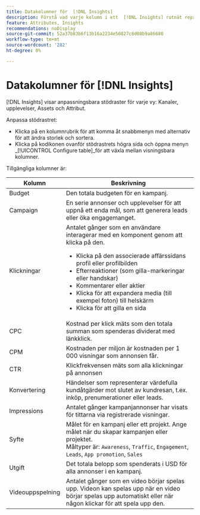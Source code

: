 ```yaml
---
title: Datakolumner för  [!DNL Insights]
description: Förstå vad varje kolumn i ett  [!DNL Insights] rutnät representerar.
feature: Attributes, Insights
recommendations: noDisplay
source-git-commit: 52a37b83b6f13b16a2234e50827c8d08b9a86680
workflow-type: tm+mt
source-wordcount: '282'
ht-degree: 0%

---
```



# Datakolumner för [!DNL Insights]

[!DNL Insights] visar anpassningsbara stödraster för varje vy: Kanaler, upplevelser, Assets och Attribut.

Anpassa stödrastret:

- Klicka på en kolumnrubrik för att komma åt snabbmenyn med alternativ för att ändra storlek och sortera.
- Klicka på kodikonen ovanför stödrastrets högra sida och öppna menyn _[!UICONTROL Configure table]_för att växla mellan visningsbara kolumner.

Tillgängliga kolumner är:

| Kolumn | Beskrivning |
| ----------- | ------------ |
| Budget | Den totala budgeten för en kampanj. |
| Campaign | En serie annonser och upplevelser för att uppnå ett enda mål, som att generera leads eller öka engagemanget. |
| Klickningar | Antalet gånger som en användare interagerar med en komponent genom att klicka på den.<ul><li>Klicka på den associerade affärssidans profil eller profilbilden</li><li>Efterreaktioner (som gilla-markeringar eller handskar)</li><li>Kommentarer eller aktier</li><li>Klicka för att expandera media (till exempel foton) till helskärm</li><li>Klicka för att gilla en sida</li></ul> |
| CPC | Kostnad per klick mäts som den totala summan som spenderas dividerat med länkklick. |
| CPM | Kostnaden per miljon är kostnaden per 1 000 visningar som annonsen får. |
| CTR | Klickfrekvensen mäts som alla klickningar på annonsen |
| Konvertering | Händelser som representerar värdefulla kundåtgärder mot slutet av kundresan, t.ex. inköp, prenumerationer eller leads. |
| Impressions | Antalet gånger kampanjannonser har visats för tittarna via registrerade visningar. |
| Syfte | Målet för en kampanj eller ett projekt. Ange målet när du skapar kampanjen eller projektet.<br>Måltyper är: `Awareness`, `Traffic`, `Engagement`, `Leads`, `App promotion`, `Sales` |
| Utgift | Det totala belopp som spenderats i USD för alla annonser i en kampanj. |
| Videouppspelning | Antalet gånger som en video börjar spelas upp. Videon kan spelas upp när en video börjar spelas upp automatiskt eller när någon klickar för att spela upp den. |
